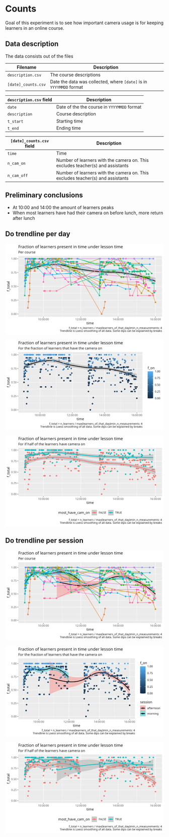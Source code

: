 # Counts

Goal of this experiment is to see how important camera usage is for
keeping learners in an online course.

## Data description

The data consists out of the files

| Filename            | Description                                                         |
| ------------------- | ------------------------------------------------------------------- |
| `description.csv`   | The course descriptions                                             |
| `[date]_counts.csv` | Date the data was collected, where `[date]` is in `YYYYMMDD` format |

| `description.csv` field | Description                                 |
| ----------------------- | ------------------------------------------- |
| `date`                  | Date of the the course in `YYYYMMDD` format |
| `description`           | Course description                          |
| `t_start`               | Starting time                               |
| `t_end`                 | Ending time                                 |

| `[date]_counts.csv` field | Description                                                                    |
| ------------------------- | ------------------------------------------------------------------------------ |
| `time`                    | Time                                                                           |
| `n_cam_on`                | Number of learners with the camera on. This excludes teacher(s) and assistants |
| `n_cam_off`               | Number of learners with the camera on. This excludes teacher(s) and assistants |

## Preliminary conclusions

- At 10:00 and 14:00 the amount of learners peaks
- When most learners have had their camera on before lunch,
  more return after lunch

## Do trendline per day

![Learners per time per course](f_learners_per_f_time_per_course.png)

![Learners per time per course per fraction of camera on](f_learners_per_f_time_per_f_on.png)

![Learners per time per course per most having camera on](f_learners_per_f_time_per_most_on.png)

## Do trendline per session

![Learners per time per course per sessions](f_learners_per_f_time_per_course_per_session.png)

![Learners per time per course per sessions per fraction of camera on](f_learners_per_f_time_per_f_on_per_session.png)

![Learners per time per course per sessions per most having camera on](f_learners_per_f_time_per_most_on_per_session.png)

